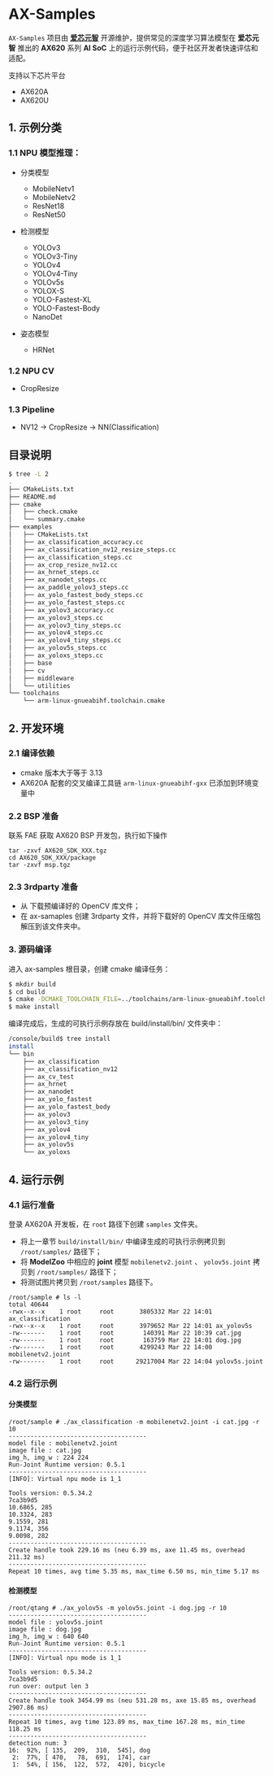 # AX-Samples

`AX-Samples` 项目由 **[爱芯元智](https://www.axera-tech.com/)** 开源维护，提供常见的深度学习算法模型在 **爱芯元智** 推出的 **AX620** 系列 **AI SoC** 上的运行示例代码，便于社区开发者快速评估和适配。 

支持以下芯片平台

- AX620A
- AX620U

## 1. 示例分类

### 1.1 NPU 模型推理：

- 分类模型

  - MobileNetv1
  - MobileNetv2
  - ResNet18
  - ResNet50

- 检测模型

  - YOLOv3
  - YOLOv3-Tiny
  - YOLOv4
  - YOLOv4-Tiny
  - YOLOv5s
  - YOLOX-S
  - YOLO-Fastest-XL
  - YOLO-Fastest-Body
  - NanoDet

- 姿态模型

  - HRNet

### 1.2 NPU CV 

- CropResize

### 1.3 Pipeline

- NV12 -> CropResize -> NN(Classification)


## 目录说明

```bash
$ tree -L 2
.
├── CMakeLists.txt
├── README.md
├── cmake
│   ├── check.cmake
│   └── summary.cmake
├── examples
│   ├── CMakeLists.txt
│   ├── ax_classification_accuracy.cc
│   ├── ax_classification_nv12_resize_steps.cc
│   ├── ax_classification_steps.cc
│   ├── ax_crop_resize_nv12.cc
│   ├── ax_hrnet_steps.cc
│   ├── ax_nanodet_steps.cc
│   ├── ax_paddle_yolov3_steps.cc
│   ├── ax_yolo_fastest_body_steps.cc
│   ├── ax_yolo_fastest_steps.cc
│   ├── ax_yolov3_accuracy.cc
│   ├── ax_yolov3_steps.cc
│   ├── ax_yolov3_tiny_steps.cc
│   ├── ax_yolov4_steps.cc
│   ├── ax_yolov4_tiny_steps.cc
│   ├── ax_yolov5s_steps.cc
│   ├── ax_yoloxs_steps.cc
│   ├── base
│   ├── cv
│   ├── middleware
│   └── utilities
└── toolchains
    └── arm-linux-gnueabihf.toolchain.cmake
```

## 2. 开发环境

### 2.1 编译依赖
- cmake 版本大于等于 3.13
- AX620A 配套的交叉编译工具链 `arm-linux-gnueabihf-gxx` 已添加到环境变量中

### 2.2 BSP 准备

联系 FAE 获取 AX620 BSP 开发包，执行如下操作
```
tar -zxvf AX620_SDK_XXX.tgz
cd AX620_SDK_XXX/package
tar -zxvf msp.tgz
```

### 2.3 3rdparty 准备

- 从 []() 下载预编译好的 OpenCV 库文件；
- 在 ax-samaples 创建 3rdparty 文件，并将下载好的 OpenCV 库文件压缩包解压到该文件夹中。

### 3. 源码编译
进入 ax-samples 根目录，创建 cmake 编译任务：

```bash
$ mkdir build
$ cd build
$ cmake -DCMAKE_TOOLCHAIN_FILE=../toolchains/arm-linux-gnueabihf.toolchain.cmake -DBSP_MSP_DIR=${AX620_SDK_XXX}/msp/out/ ..
$ make install
```

编译完成后，生成的可执行示例存放在 build/install/bin/ 文件夹中：

```bash
/console/build$ tree install
install
└── bin
    ├── ax_classification
    ├── ax_classification_nv12
    ├── ax_cv_test
    ├── ax_hrnet
    ├── ax_nanodet
    ├── ax_yolo_fastest
    ├── ax_yolo_fastest_body
    ├── ax_yolov3
    ├── ax_yolov3_tiny
    ├── ax_yolov4
    ├── ax_yolov4_tiny
    ├── ax_yolov5s
    └── ax_yoloxs
```

## 4. 运行示例

### 4.1 运行准备

登录 AX620A 开发板，在 `root` 路径下创建 `samples` 文件夹。

- 将上一章节 `build/install/bin/` 中编译生成的可执行示例拷贝到 `/root/samples/` 路径下；
- 将 **ModelZoo** 中相应的 **joint** 模型 `mobilenetv2.joint` 、 `yolov5s.joint` 拷贝到  `/root/samples/` 路径下；
- 将测试图片拷贝到 `/root/samples` 路径下。

```
/root/sample # ls -l
total 40644
-rwx--x--x    1 root     root       3805332 Mar 22 14:01 ax_classification
-rwx--x--x    1 root     root       3979652 Mar 22 14:01 ax_yolov5s
-rw-------    1 root     root        140391 Mar 22 10:39 cat.jpg
-rw-------    1 root     root        163759 Mar 22 14:01 dog.jpg
-rw-------    1 root     root       4299243 Mar 22 14:00 mobilenetv2.joint
-rw-------    1 root     root      29217004 Mar 22 14:04 yolov5s.joint
```

### 4.2 运行示例

#### 分类模型

```
/root/sample # ./ax_classification -m mobilenetv2.joint -i cat.jpg -r 10
--------------------------------------
model file : mobilenetv2.joint
image file : cat.jpg
img_h, img_w : 224 224
Run-Joint Runtime version: 0.5.1
--------------------------------------
[INFO]: Virtual npu mode is 1_1

Tools version: 0.5.34.2
7ca3b9d5
10.6865, 285
10.3324, 283
9.1559, 281
9.1174, 356
9.0098, 282
--------------------------------------
Create handle took 229.16 ms (neu 6.39 ms, axe 11.45 ms, overhead 211.32 ms)
--------------------------------------
Repeat 10 times, avg time 5.35 ms, max_time 6.50 ms, min_time 5.17 ms
```

#### 检测模型

```
/root/qtang # ./ax_yolov5s -m yolov5s.joint -i dog.jpg -r 10
--------------------------------------
model file : yolov5s.joint
image file : dog.jpg
img_h, img_w : 640 640
Run-Joint Runtime version: 0.5.1
--------------------------------------
[INFO]: Virtual npu mode is 1_1

Tools version: 0.5.34.2
7ca3b9d5
run over: output len 3
--------------------------------------
Create handle took 3454.99 ms (neu 531.28 ms, axe 15.85 ms, overhead 2907.86 ms)
--------------------------------------
Repeat 10 times, avg time 123.89 ms, max_time 167.28 ms, min_time 118.25 ms
--------------------------------------
detection num: 3
16:  92%, [ 135,  209,  310,  545], dog
 2:  77%, [ 470,   78,  691,  174], car
 1:  54%, [ 156,  122,  572,  420], bicycle
```
 
